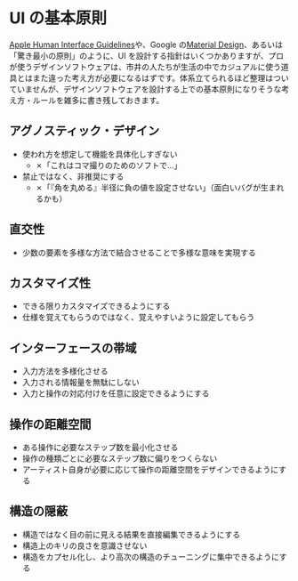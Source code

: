 # UI の基本原則

[Apple Human Interface Guidelines](https://developer.apple.com/design/human-interface-guidelines/)や、Google の[Material Design](https://material.io/design)、あるいは「驚き最小の原則」のように、UI を設計する指針はいくつかありますが、プロが使うデザインソフトウェアは、市井の人たちが生活の中でカジュアルに使う道具とはまた違った考え方が必要になるはずです。体系立てられるほど整理はついていませんが、デザインソフトウェアを設計する上での基本原則になりそうな考え方・ルールを雑多に書き残しておきます。

## アグノスティック・デザイン

- 使われ方を想定して機能を具体化しすぎない
  - ✗「これはコマ撮りのためのソフトで…」
- 禁止ではなく、非推奨にする
  - ✗「『角を丸める』半径に負の値を設定させない」（面白いバグが生まれるかも）

## 直交性

- 少数の要素を多様な方法で結合させることで多様な意味を実現する

## カスタマイズ性

- できる限りカスタマイズできるようにする
- 仕様を覚えてもらうのではなく、覚えやすいように設定してもらう

## インターフェースの帯域

- 入力方法を多様化させる
- 入力される情報量を無駄にしない
- 入力と操作の対応付けを任意に設定できるようにする

## 操作の距離空間

- ある操作に必要なステップ数を最小化させる
- 操作の種類ごとに必要なステップ数に偏りをつくらない
- アーティスト自身が必要に応じて操作の距離空間をデザインできるようにする

## 構造の隠蔽

- 構造ではなく目の前に見える結果を直接編集できるようにする
- 構造上のキリの良さを意識させない
- 構造をカプセル化し、より高次の構造のチューニングに集中できるようにする
